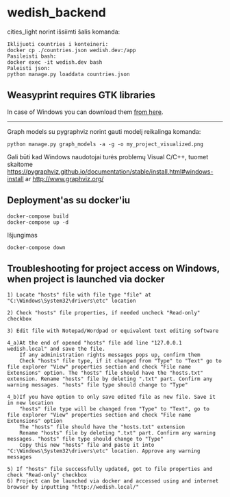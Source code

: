 # wedish_backend

cities_light norint išsiimti šalis komanda:

```
Iklijuoti countries i konteineri:
docker cp ./countries.json wedish.dev:/app
Pasileisti bash:
docker exec -it wedish.dev bash
Paleisti json:
python manage.py loaddata countries.json
```

## Weasyprint requires GTK libraries
In case of Windows you can download them [from here](https://github.com/tschoonj/GTK-for-Windows-Runtime-Environment-Installer/releases/download/2022-01-04/gtk3-runtime-3.24.31-2022-01-04-ts-win64.exe).

-------------------------------------------
Graph models su pygraphviz
norint gauti modelį reikalinga komanda:

```
python manage.py graph_models -a -g -o my_project_visualized.png
```

Gali būti kad Windows naudotojai turės problemų Visual C/C++, tuomet skaitome https://pygraphviz.github.io/documentation/stable/install.html#windows-install ar http://www.graphviz.org/  


## Deployment'as su docker'iu
```
docker-compose build
docker-compose up -d
```
Išjungimas
```
docker-compose down
```

## Troubleshooting for project access on Windows, when project is launched via docker
```````````````````
1) Locate "hosts" file with file type "file" at "C:\Windows\System32\drivers\etc" location

2) Check "hosts" file properties, if needed uncheck "Read-only" checkbox

3) Edit file with Notepad/Wordpad or equivalent text editing software

4_a)At the end of opened "hosts" file add line "127.0.0.1   wedish.local" and save the file.
    If any administration rights messages pops up, confirm them
    Check "hosts" file type, if it changed from "Type" to "Text" go to file explorer "View" properties section and check "File name Extensions" option. The "hosts" file should have the "hosts.txt" extension. Rename "hosts" file by deleting ".txt" part. Confirm any warning messages. "hosts" file type should change to "Type"

4_b)If you have option to only save edited file as new file. Save it in new location
    "hosts" file type will be changed from "Type" to "Text", go to file explorer "View" properties section and check "File name Extensions" option
    The "hosts" file should have the "hosts.txt" extension
    Rename "hosts" file by deleting ".txt" part. Confirm any warning messages. "hosts" file type should change to "Type"
    Copy this new "hosts" file and paste it into "C:\Windows\System32\drivers\etc" location. Approve any warning messages

5) If "hosts" file successfully updated, got to file properties and check "Read-only" checkbox
6) Project can be launched via docker and accessed using and internet browser by inputting "http://wedish.local/"
